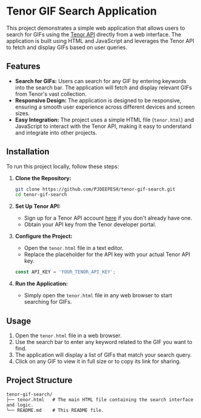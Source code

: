 # **Tenor GIF Search Application**

This project demonstrates a simple web application that allows users to search for GIFs using the [Tenor API](https://tenor.com/gifapi) directly from a web interface. The application is built using HTML and JavaScript and leverages the Tenor API to fetch and display GIFs based on user queries.

## **Features**

- **Search for GIFs:** Users can search for any GIF by entering keywords into the search bar. The application will fetch and display relevant GIFs from Tenor's vast collection.
- **Responsive Design:** The application is designed to be responsive, ensuring a smooth user experience across different devices and screen sizes.
- **Easy Integration:** The project uses a simple HTML file (`tenor.html`) and JavaScript to interact with the Tenor API, making it easy to understand and integrate into other projects.

## **Installation**

To run this project locally, follow these steps:

1. **Clone the Repository:**

    ```bash
    git clone https://github.com/PJDEEPESH/tenor-gif-search.git
    cd tenor-gif-search
    ```

2. **Set Up Tenor API:**
   - Sign up for a Tenor API account [here](https://tenor.com/developer/keyregistration) if you don't already have one.
   - Obtain your API key from the Tenor developer portal.

3. **Configure the Project:**
   - Open the `tenor.html` file in a text editor.
   - Replace the placeholder for the API key with your actual Tenor API key.

    ```javascript
    const API_KEY = 'YOUR_TENOR_API_KEY';
    ```

4. **Run the Application:**
   - Simply open the `tenor.html` file in any web browser to start searching for GIFs.

## **Usage**

1. Open the `tenor.html` file in a web browser.
2. Use the search bar to enter any keyword related to the GIF you want to find.
3. The application will display a list of GIFs that match your search query.
4. Click on any GIF to view it in full size or to copy its link for sharing.

## **Project Structure**

```plaintext
tenor-gif-search/
├── tenor.html   # The main HTML file containing the search interface and logic.
└── README.md    # This README file.
